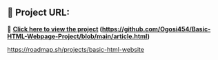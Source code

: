 ## 🚀 Project URL:
🔗 **[Click here to view the project](https://github.com/Ogosi454/Basic-HTML-Webpage-Project/blob/main/Index.html)
(https://github.com/Ogosi454/Basic-HTML-Webpage-Project/blob/main/article.html)**


https://roadmap.sh/projects/basic-html-website
